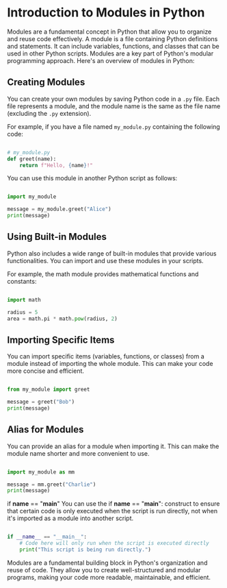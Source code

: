 # Introduction to Modules in Python

Modules are a fundamental concept in Python that allow you to organize and reuse code effectively. A module is a file containing Python definitions and statements. It can include variables, functions, and classes that can be used in other Python scripts. Modules are a key part of Python's modular programming approach. Here's an overview of modules in Python:

## Creating Modules

You can create your own modules by saving Python code in a `.py` file. Each file represents a module, and the module name is the same as the file name (excluding the `.py` extension).

For example, if you have a file named `my_module.py` containing the following code:

```python

# my_module.py
def greet(name):
    return f"Hello, {name}!"

```

You can use this module in another Python script as follows:

```python

import my_module

message = my_module.greet("Alice")
print(message)


```

## Using Built-in Modules

Python also includes a wide range of built-in modules that provide various functionalities. You can import and use these modules in your scripts.

For example, the math module provides mathematical functions and constants:

```python

import math

radius = 5
area = math.pi * math.pow(radius, 2)

```

## Importing Specific Items

You can import specific items (variables, functions, or classes) from a module instead of importing the whole module. This can make your code more concise and efficient.

```python

from my_module import greet

message = greet("Bob")
print(message)


```

## Alias for Modules

You can provide an alias for a module when importing it. This can make the module name shorter and more convenient to use.

```python

import my_module as mm

message = mm.greet("Charlie")
print(message)

```

if __name__ == "__main__"
You can use the if __name__ == "__main__": construct to ensure that certain code is only executed when the script is run directly, not when it's imported as a module into another script.


```python

if __name__ == "__main__":
    # Code here will only run when the script is executed directly
    print("This script is being run directly.")


```

Modules are a fundamental building block in Python's organization and reuse of code. They allow you to create well-structured and modular programs, making your code more readable, maintainable, and efficient.